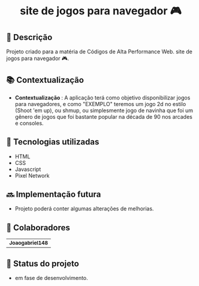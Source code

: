 <h1 align="center"> site de jogos para navegador 🎮</h1>

## :memo: Descrição
Projeto criado para a matéria de Códigos de Alta Performance Web. site de jogos para navegador 🎮.

## :books: Contextualização
* <b>Contextualização </b>: A aplicação terá como objetivo disponibilizar jogos para navegadores, e como "EXEMPLO" teremos um jogo 2d no estilo (Shoot 'em up), ou shmup, ou simplesmente jogo de navinha que foi um gênero de jogos que foi bastante popular na década de 90 nos arcades e consoles.

## :wrench: Tecnologias utilizadas
* HTML
* CSS
* Javascript
* Pixel Network

## :soon: Implementação futura
* Projeto poderá conter algumas alterações de melhorias.

## :handshake: Colaboradores
<table>
  <tr>
    <td align="center">
      <a href="https://github.com/Joaogabriel148">
        <sub>
          <b>Joaogabriel148</b>
        </sub>
      </a>
    </td>
  </tr>
</table>

## :dart: Status do projeto
* em fase de desenvolvimento.

